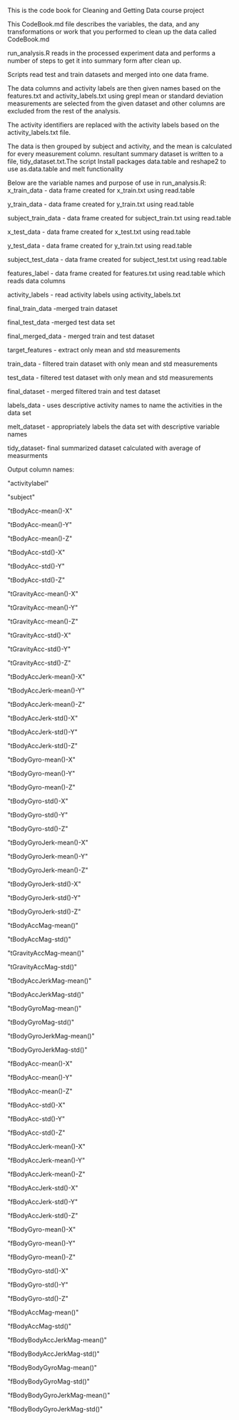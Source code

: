 This is the code book for Cleaning and Getting Data course project

This CodeBook.md file describes the variables, the data, and any transformations or work that you performed to clean up the data called CodeBook.md

run_analysis.R reads in the processed experiment data and performs a number of steps to get it into summary form after clean up.

Scripts read test and train datasets and merged into one data frame. 

The data columns and activity labels are then given names based on the features.txt and activity_labels.txt using grepl mean or standard deviation measurements are selected from the given dataset and other columns are excluded from the rest of the analysis. 

The activity identifiers are replaced with the activity labels based on the activity_labels.txt file. 

The data is then grouped by subject and activity, and the mean is calculated for every measurement column. resultant summary dataset is written to a file, tidy_dataset.txt.The script Install packages data.table and reshape2 to use as.data.table and melt functionality 

Below are the variable names and purpose of use in run_analysis.R:
 x_train_data - data frame created for x_train.txt using read.table 

 y_train_data - data frame created for y_train.txt using read.table 
 
 subject_train_data - data frame created for subject_train.txt using read.table 
 
 x_test_data - data frame created for x_test.txt using read.table 
 
 y_test_data - data frame created for y_train.txt using read.table
 
 subject_test_data - data frame created for subject_test.txt using read.table 
 
 features_label - data frame created for features.txt using read.table which reads data columns 
 
 activity_labels - read activity labels using activity_labels.txt 
 
 final_train_data -merged train dataset 
 
 final_test_data -merged test data set 
 
 final_merged_data - merged train and test dataset 
 
 target_features - extract only mean and std measurements 
 
 train_data - filtered train dataset with only mean and std measurements 
 
 test_data - filtered test dataset with only mean and std measurements 
 
 final_dataset - merged filtered train and test dataset 
 
 labels_data - uses descriptive activity names to name the activities in the data set 
 
 melt_dataset - appropriately labels the data set with descriptive variable names 
 
 tidy_dataset- final summarized dataset calculated with average of measurments

Output column names:

"activitylabel"

"subject"

"tBodyAcc-mean()-X"

"tBodyAcc-mean()-Y"

"tBodyAcc-mean()-Z"

"tBodyAcc-std()-X"

"tBodyAcc-std()-Y"

"tBodyAcc-std()-Z"

"tGravityAcc-mean()-X"

"tGravityAcc-mean()-Y"

"tGravityAcc-mean()-Z"

"tGravityAcc-std()-X"

"tGravityAcc-std()-Y"

"tGravityAcc-std()-Z"

"tBodyAccJerk-mean()-X"

"tBodyAccJerk-mean()-Y"

"tBodyAccJerk-mean()-Z"

"tBodyAccJerk-std()-X"

"tBodyAccJerk-std()-Y"

"tBodyAccJerk-std()-Z"

"tBodyGyro-mean()-X"

"tBodyGyro-mean()-Y"

"tBodyGyro-mean()-Z"

"tBodyGyro-std()-X"

"tBodyGyro-std()-Y"

"tBodyGyro-std()-Z"

"tBodyGyroJerk-mean()-X"

"tBodyGyroJerk-mean()-Y"

"tBodyGyroJerk-mean()-Z"

"tBodyGyroJerk-std()-X"

"tBodyGyroJerk-std()-Y"

"tBodyGyroJerk-std()-Z"

"tBodyAccMag-mean()"

"tBodyAccMag-std()"

"tGravityAccMag-mean()"

"tGravityAccMag-std()"

"tBodyAccJerkMag-mean()"

"tBodyAccJerkMag-std()"

"tBodyGyroMag-mean()"

"tBodyGyroMag-std()"

"tBodyGyroJerkMag-mean()"

"tBodyGyroJerkMag-std()"

"fBodyAcc-mean()-X"

"fBodyAcc-mean()-Y"

"fBodyAcc-mean()-Z"

"fBodyAcc-std()-X"

"fBodyAcc-std()-Y"

"fBodyAcc-std()-Z"

"fBodyAccJerk-mean()-X"

"fBodyAccJerk-mean()-Y"

"fBodyAccJerk-mean()-Z"

"fBodyAccJerk-std()-X"

"fBodyAccJerk-std()-Y"

"fBodyAccJerk-std()-Z"

"fBodyGyro-mean()-X"

"fBodyGyro-mean()-Y"

"fBodyGyro-mean()-Z"

"fBodyGyro-std()-X"

"fBodyGyro-std()-Y"

"fBodyGyro-std()-Z"

"fBodyAccMag-mean()"

"fBodyAccMag-std()"

"fBodyBodyAccJerkMag-mean()"

"fBodyBodyAccJerkMag-std()"

"fBodyBodyGyroMag-mean()"

"fBodyBodyGyroMag-std()"

"fBodyBodyGyroJerkMag-mean()"

"fBodyBodyGyroJerkMag-std()"

